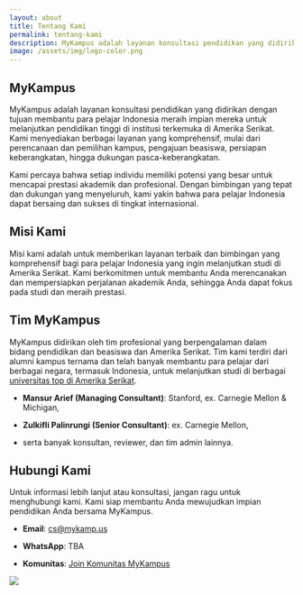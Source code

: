 ```yaml
---
layout: about
title: Tentang Kami
permalink: tentang-kami
description: MyKampus adalah layanan konsultasi pendidikan yang didirikan dengan tujuan membantu para pelajar Indonesia meraih impian mereka untuk melanjutkan pendidikan tinggi di institusi terkemuka di Amerika Serikat.
image: /assets/img/logo-color.png
---
```


## MyKampus

MyKampus adalah layanan konsultasi pendidikan yang didirikan dengan tujuan membantu para pelajar Indonesia meraih impian mereka untuk melanjutkan pendidikan tinggi di institusi terkemuka di Amerika Serikat. Kami menyediakan berbagai layanan yang komprehensif, mulai dari perencanaan dan pemilihan kampus, pengajuan beasiswa, persiapan keberangkatan, hingga dukungan pasca-keberangkatan.

Kami percaya bahwa setiap individu memiliki potensi yang besar untuk mencapai prestasi akademik dan profesional. Dengan bimbingan yang tepat dan dukungan yang menyeluruh, kami yakin bahwa para pelajar Indonesia dapat bersaing dan sukses di tingkat internasional.


## Misi Kami

Misi kami adalah untuk memberikan layanan terbaik dan bimbingan yang komprehensif bagi para pelajar Indonesia yang ingin melanjutkan studi di Amerika Serikat. Kami berkomitmen untuk membantu Anda merencanakan dan mempersiapkan perjalanan akademik Anda, sehingga Anda dapat fokus pada studi dan meraih prestasi.

## Tim MyKampus

MyKampus didirikan oleh tim profesional yang berpengalaman dalam bidang pendidikan dan beasiswa dan Amerika Serikat. Tim kami terdiri dari alumni kampus ternama dan telah banyak membantu para pelajar dari berbagai negara, termasuk Indonesia, untuk melanjutkan studi di berbagai [universitas top di Amerika Serikat](info/kampus-top).

- **Mansur Arief (Managing Consultant)**: Stanford, ex. Carnegie Mellon & Michigan,
  
<!-- - **Rizki Oktavian (Senior Consultant)**: ex. Purdue & Michigan, -->
  
- **Zulkifli Palinrungi (Senior Consultant)**: ex. Carnegie Mellon,

<!-- - **Nisa Fajriani (Senior Consultant)**: Harvard, -->

- serta banyak konsultan, reviewer, dan tim admin lainnya.

## Hubungi Kami

Untuk informasi lebih lanjut atau konsultasi, jangan ragu untuk menghubungi kami. Kami siap membantu Anda mewujudkan impian pendidikan Anda bersama MyKampus.

- **Email**: [cs@mykamp.us](mailto:cs@mykamp.us)

- **WhatsApp**: TBA

- **Komunitas**: [Join Komunitas MyKampus](info/komunitas)


<div class="cropped-image-page">
  <a href="/"><img src="../assets/img/logo-color.png"></a>
</div>
